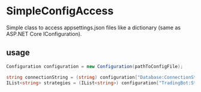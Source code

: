 # SimpleConfigAccess
Simple class to access appsettings.json files like a dictionary (same as ASP.NET Core IConfiguration).

## usage
```csharp
Configuration configuration = new Configuration(pathToConfigFile);

string connectionString = (string) configuration["Database:ConnectionString"];
IList<string> strategies = (IList<string>) configuration["TradingBot:Strategies"]; 
``` 
